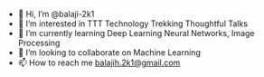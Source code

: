 - 👋 Hi, I’m @balaji-2k1
- 👀 I’m interested in TTT Technology Trekking Thoughtful Talks 
- 🌱 I’m currently learning Deep Learning Neural Networks, Image Processing
- 💞️ I’m looking to collaborate on Machine Learning
- 📫 How to reach me balajih.2k1@gmail.com

<!---
balaji-2k1/balaji-2k1 is a ✨ special ✨ repository because its `README.md` (this file) appears on your GitHub profile.
You can click the Preview link to take a look at your changes.
--->
